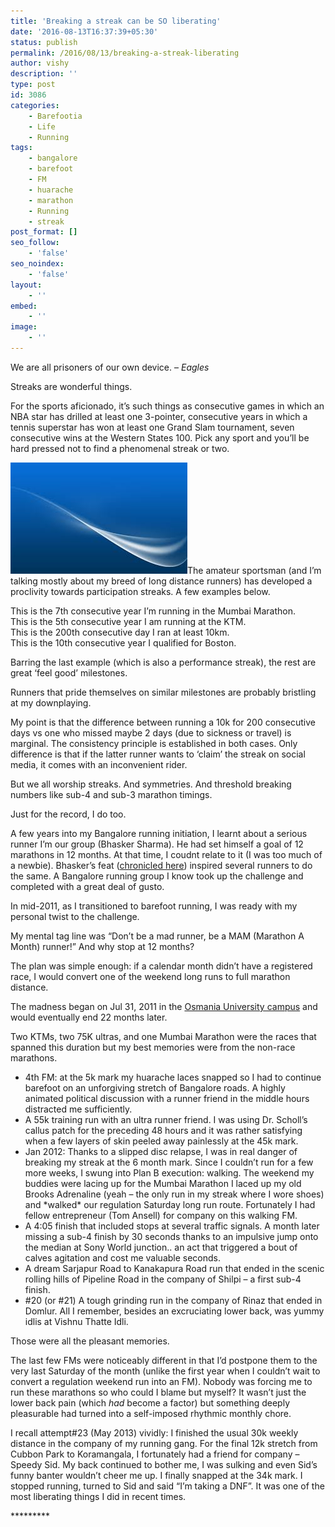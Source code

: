 ```yaml
---
title: 'Breaking a streak can be SO liberating'
date: '2016-08-13T16:37:39+05:30'
status: publish
permalink: /2016/08/13/breaking-a-streak-liberating
author: vishy
description: ''
type: post
id: 3086
categories: 
    - Barefootia
    - Life
    - Running
tags:
    - bangalore
    - barefoot
    - FM
    - huarache
    - marathon
    - Running
    - streak
post_format: []
seo_follow:
    - 'false'
seo_noindex:
    - 'false'
layout:
    - ''
embed:
    - ''
image:
    - ''
---
```

We are all prisoners of our own device. – *Eagles*

Streaks are wonderful things.

For the sports aficionado, it’s such things as consecutive games in which an NBA star has drilled at least one 3-pointer, consecutive years in which a tennis superstar has won at least one Grand Slam tournament, seven consecutive wins at the Western States 100. Pick any sport and you’ll be hard pressed not to find a phenomenal streak or two.

[![streak_image](../../../../uploads/2016/08/streak_image.jpeg)](http://www.ulaar.com/2016/08/13/breaking-a-streak-liberating/streak_image/)The amateur sportsman (and I’m talking mostly about my breed of long distance runners) has developed a proclivity towards participation streaks. A few examples below.

This is the 7th consecutive year I’m running in the Mumbai Marathon.  
This is the 5th consecutive year I am running at the KTM.  
This is the 200th consecutive day I ran at least 10km.  
This is the 10th consecutive year I qualified for Boston.

Barring the last example (which is also a performance streak), the rest are great ‘feel good’ milestones.

Runners that pride themselves on similar milestones are probably bristling at my downplaying.

My point is that the difference between running a 10k for 200 consecutive days vs one who missed maybe 2 days (due to sickness or travel) is marginal. The consistency principle is established in both cases. Only difference is that if the latter runner wants to ‘claim’ the streak on social media, it comes with an inconvenient rider.

But we all worship streaks. And symmetries. And threshold breaking numbers like sub-4 and sub-3 marathon timings.

Just for the record, I do too.

A few years into my Bangalore running initiation, I learnt about a serious runner I’m our group (Bhasker Sharma). He had set himself a goal of 12 marathons in 12 months. At that time, I coudnt relate to it (I was too much of a newbie). Bhasker’s feat ([chronicled here](http://www.marathonmaniacsdb.com/Maniacs/MyRaces/808)) inspired several runners to do the same. A Bangalore running group I know took up the challenge and completed with a great deal of gusto.

In mid-2011, as I transitioned to barefoot running, I was ready with my personal twist to the challenge.

My mental tag line was “Don’t be a mad runner, be a MAM (Marathon A Month) runner!” And why stop at 12 months?

The plan was simple enough: if a calendar month didn’t have a registered race, I would convert one of the weekend long runs to full marathon distance.

The madness began on Jul 31, 2011 in the [Osmania University campus](http://www.ulaar.com/2012/08/03/a-quiet-morning-inside-osmania-university/) and would eventually end 22 months later.

Two KTMs, two 75K ultras, and one Mumbai Marathon were the races that spanned this duration but my best memories were from the non-race marathons.

- 4th FM: at the 5k mark my huarache laces snapped so I had to continue barefoot on an unforgiving stretch of Bangalore roads. A highly animated political discussion with a runner friend in the middle hours distracted me sufficiently.
- A 55k training run with an ultra runner friend. I was using Dr. Scholl’s callus patch for the preceding 48 hours and it was rather satisfying when a few layers of skin peeled away painlessly at the 45k mark.
- Jan 2012: Thanks to a slipped disc relapse, I was in real danger of breaking my streak at the 6 month mark. Since I couldn’t run for a few more weeks, I swung into Plan B execution: walking. The weekend my buddies were lacing up for the Mumbai Marathon I laced up my old Brooks Adrenaline (yeah – the only run in my streak where I wore shoes) and \*walked\* our regulation Saturday long run route. Fortunately I had fellow entrepreneur (Tom Ansell) for company on this walking FM.
- A 4:05 finish that included stops at several traffic signals. A month later missing a sub-4 finish by 30 seconds thanks to an impulsive jump onto the median at Sony World junction.. an act that triggered a bout of calves agitation and cost me valuable seconds.
- A dream Sarjapur Road to Kanakapura Road run that ended in the scenic rolling hills of Pipeline Road in the company of Shilpi – a first sub-4 finish.
- \#20 (or #21) A tough grinding run in the company of Rinaz that ended in Domlur. All I remember, besides an excruciating lower back, was yummy idlis at Vishnu Thatte Idli.

Those were all the pleasant memories.

The last few FMs were noticeably different in that I’d postpone them to the very last Saturday of the month (unlike the first year when I couldn’t wait to convert a regulation weekend run into an FM). Nobody was forcing me to run these marathons so who could I blame but myself? It wasn’t just the lower back pain (which *had* become a factor) but something deeply pleasurable had turned into a self-imposed rhythmic monthly chore.

I recall attempt#23 (May 2013) vividly: I finished the usual 30k weekly distance in the company of my running gang. For the final 12k stretch from Cubbon Park to Koramangala, I fortunately had a friend for company – Speedy Sid. My back continued to bother me, I was sulking and even Sid’s funny banter wouldn’t cheer me up. I finally snapped at the 34k mark. I stopped running, turned to Sid and said “I’m taking a DNF”. It was one of the most liberating things I did in recent times.

\*\*\*\*\*\*\*\*\*
